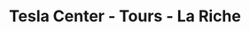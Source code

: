 ---
title: "Tesla Center - Tours - La Riche"
url: /la-riche/tesla-center-tours-la-riche/
shop: voiture
---